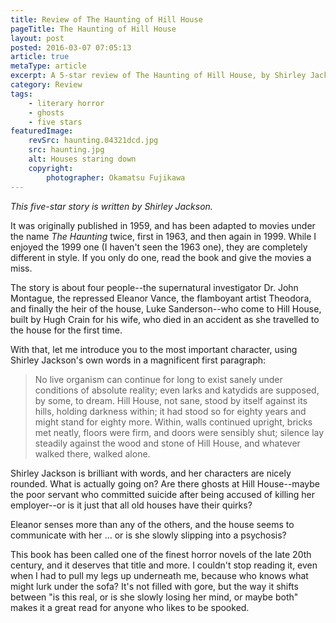 ```yaml
---
title: Review of The Haunting of Hill House
pageTitle: The Haunting of Hill House
layout: post
posted: 2016-03-07 07:05:13
article: true
metaType: article
excerpt: A 5-star review of The Haunting of Hill House, by Shirley Jackson, an iconic ghost story from 1959. 4 people seek scientific evidence of the supernatural.
category: Review
tags:
    - literary horror
    - ghosts
    - five stars
featuredImage:
    revSrc: haunting.04321dcd.jpg
    src: haunting.jpg
    alt: Houses staring down
    copyright:
        photographer: Okamatsu Fujikawa
---
```


*This five-star story is written by Shirley Jackson.*

It was originally published in 1959, and has been adapted to movies under the name *The Haunting* twice, first in 1963, and then again in 1999. While I enjoyed the 1999 one (I haven't seen the 1963 one), they are completely different in style. If you only do one, read the book and give the movies a miss.

The story is about four people--the supernatural investigator Dr. John Montague, the repressed Eleanor Vance, the flamboyant artist Theodora, and finally the heir of the house, Luke Sanderson--who come to Hill House, built by Hugh Crain for his wife, who died in an accident as she travelled to the house for the first time.

With that, let me introduce you to the most important character, using Shirley Jackson's own words in a magnificent first paragraph:

> No live organism can continue for long to exist sanely under conditions of
absolute reality; even larks and katydids are supposed, by some, to dream. Hill
House, not sane, stood by itself against its hills, holding darkness within; it had
stood so for eighty years and might stand for eighty more. Within, walls continued
upright, bricks met neatly, floors were firm, and doors were sensibly shut; silence
lay steadily against the wood and stone of Hill House, and whatever walked
there, walked alone.

Shirley Jackson is brilliant with words, and her characters are nicely rounded. What is actually going on? Are there ghosts at Hill House--maybe the poor servant who committed suicide after being accused of killing her employer--or is it just that all old houses have their quirks?

Eleanor senses more than any of the others, and the house seems to communicate with her … or is she slowly slipping into a psychosis?

This book has been called one of the finest horror novels of the late 20th century, and it deserves that title and more. I couldn't stop reading it, even when I had to pull my legs up underneath me, because who knows what might lurk under the sofa? It's not filled with gore, but the way it shifts between "is this real, or is she slowly losing her mind, or maybe both" makes it a great read for anyone who likes to be spooked.
